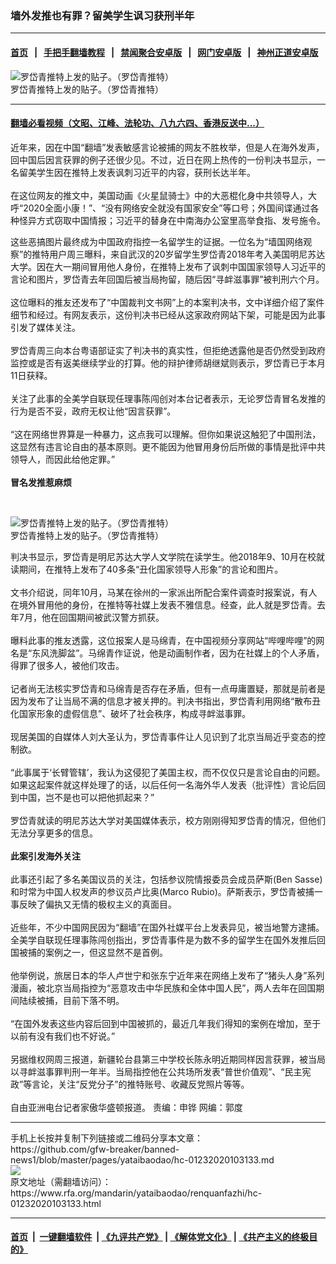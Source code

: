 ### 墙外发推也有罪？留美学生讽习获刑半年
------------------------

#### [首页](https://github.com/gfw-breaker/banned-news1/blob/master/README.md) &nbsp;&nbsp;|&nbsp;&nbsp; [手把手翻墙教程](https://github.com/gfw-breaker/guides/wiki) &nbsp;&nbsp;|&nbsp;&nbsp; [禁闻聚合安卓版](https://github.com/gfw-breaker/bn-android) &nbsp;&nbsp;|&nbsp;&nbsp; [网门安卓版](https://github.com/oGate2/oGate) &nbsp;&nbsp;|&nbsp;&nbsp; [神州正道安卓版](https://github.com/SzzdOgate/update) 



<div id="headerimg">
 <img alt="罗岱青推特上发的贴子。（罗岱青推特）" src="https://www.rfa.org/mandarin/yataibaodao/renquanfazhi/hc-01232020103133.html/china-pool2.jpg/image" title="罗岱青推特上发的贴子。（罗岱青推特）"/>
 <div id="headerimgcontents">
  <div id="headerimgcaption">
   <span>
    罗岱青推特上发的贴子。（罗岱青推特）
   </span>
   <!-- zoomattribute -->
  </div>
  <!-- headerimgcaption -->
 </div>
 <!-- headerimagecontents -->
</div>

<hr/>


#### [翻墙必看视频（文昭、江峰、法轮功、八九六四、香港反送中...）](http://167.172.214.107/home.html)

<div id="storytext">
 <div>
  <div class="slot_header">
  </div>
 </div>
 <p>
  近年来，因在中国“翻墙”发表敏感言论被捕的网友不胜枚举，但是人在海外发声，回中国后因言获罪的例子还很少见。不过，近日在网上热传的一份判决书显示，一名留美学生因在推特上发表讽刺习近平的内容，获刑长达半年。
  <br/>
  <br/>
  在这位网友的推文中，美国动画《火星鼠骑士》中的大恶棍化身中共领导人，大呼“2020全面小康！”、“没有网络安全就没有国家安全”等口号；外国间谍通过各种怪异方式窃取中国情报；习近平的替身在中南海办公室里高举食指、发号施令。
 </p>
 <p>
 </p>
 <p>
 </p>
 <p>
  这些恶搞图片最终成为中国政府指控一名留学生的证据。一位名为“墙国网络观察”的推特用户周三曝料，来自武汉的20岁留学生罗岱青2018年考入美国明尼苏达大学。因在大一期间冒用他人身份，在推特上发布了讽刺中国国家领导人习近平的言论和图片，罗岱青去年回国后被当局拘留，随后因“寻衅滋事罪”被判刑六个月。
  <br/>
  <br/>
  这位曝料的推友还发布了“中国裁判文书网”上的本案判决书，文中详细介绍了案件细节和经过。有网友表示，这份判决书已经从这家政府网站下架，可能是因为此事引发了媒体关注。
  <br/>
  <br/>
  罗岱青周三向本台粤语部证实了判决书的真实性，但拒绝透露他是否仍然受到政府监控或是否有返美继续学业的打算。他的辩护律师胡继斌则表示，罗岱青已于本月11日获释。
  <br/>
  <br/>
  关注了此事的全美学自联现任理事陈闯创对本台记者表示，无论罗岱青冒名发推的行为是否不妥，政府无权让他“因言获罪”。
  <br/>
  <br/>
  “这在网络世界算是一种暴力，这点我可以理解。但你如果说这触犯了中国刑法，这显然有违言论自由的基本原则。更不能因为他冒用身份后所做的事情是批评中共领导人，而因此给他定罪。”
  <br/>
  <br/>
  <b>
   冒名发推惹麻烦
  </b>
 </p>
 <p>
  <b>
  </b>
  <br/>
  <div class="image-inline captioned" style="width:622px;">
   <div style="width:622px;">
    <img alt="罗岱青推特上发的贴子。（罗岱青推特）" src="https://www.rfa.org/mandarin/yataibaodao/renquanfazhi/hc-01232020103133.html/image.jpg" title="罗岱青推特上发的贴子。（罗岱青推特）"/>
   </div>
   <div class="image-caption">
    <span style="width:622px;">
     罗岱青推特上发的贴子。（罗岱青推特）
    </span>
    <span class="copyright">
    </span>
   </div>
  </div>
 </p>
 <p>
  判决书显示，罗岱青是明尼苏达大学人文学院在读学生。他2018年9、10月在校就读期间，在推特上发布了40多条“丑化国家领导人形象”的言论和图片。
  <br/>
  <br/>
  文书介绍说，同年10月，马某在徐州的一家派出所配合案件调查时报案说，有人在境外冒用他的身份，在推特等社媒上发表不雅信息。经查，此人就是罗岱青。去年7月，他在回国期间被武汉警方抓获。
  <br/>
  <br/>
  曝料此事的推友透露，这位报案人是马绵青，在中国视频分享网站“哔哩哔哩”的网名是“东风洗脚盆”。马绵青作证说，他是动画制作者，因为在社媒上的个人矛盾，得罪了很多人，被他们攻击。
  <br/>
  <br/>
  记者尚无法核实罗岱青和马绵青是否存在矛盾，但有一点毋庸置疑，那就是前者是因为发布了让当局不满的信息才被关押的。判决书指出，罗岱青利用网络“散布丑化国家形象的虚假信息”、破坏了社会秩序，构成寻衅滋事罪。
  <br/>
  <br/>
  现居美国的自媒体人刘大圣认为，罗岱青事件让人见识到了北京当局近乎变态的控制欲。
  <br/>
  <br/>
  “此事属于‘长臂管辖’，我认为这侵犯了美国主权，而不仅仅只是言论自由的问题。如果这起案件就这样处理了的话，以后任何一名海外华人发表（批评性）言论后回到中国，岂不是也可以把他抓起来？”
  <br/>
  <br/>
  罗岱青就读的明尼苏达大学对美国媒体表示，校方刚刚得知罗岱青的情况，但他们无法分享更多的信息。
  <br/>
  <br/>
  <b>
   此案引发海外关注
  </b>
  <br/>
  <br/>
  此事还引起了多名美国议员的关注，包括参议院情报委员会成员萨斯(Ben Sasse)和时常为中国人权发声的参议员卢比奥(Marco Rubio)。萨斯表示，罗岱青被捕一事反映了偏执又无情的极权主义的真面目。
  <br/>
  <br/>
  近些年，不少中国网民因为“翻墙”在国外社媒平台上发表异见，被当地警方逮捕。全美学自联现任理事陈闯创指出，罗岱青事件是为数不多的留学生在国外发推后回国被捕的案例之一，但这显然不是首例。
  <br/>
  <br/>
  他举例说，旅居日本的华人卢世宁和张东宁近年来在网络上发布了“猪头人身”系列漫画，被北京当局指控为“恶意攻击中华民族和全体中国人民”，两人去年在回国期间陆续被捕，目前下落不明。
  <br/>
  <br/>
  “在国外发表这些内容后回到中国被抓的，最近几年我们得知的案例在增加，至于以前有没有我们也不好说。”
  <br/>
  <br/>
  另据维权网周三报道，新疆轮台县第三中学校长陈永明近期同样因言获罪，被当局以寻衅滋事罪判刑一年半。当局指控他在公共场所发表“普世价值观”、“民主宪政”等言论，关注“反党分子”的推特账号、收藏反党照片等等。
  <br/>
  <br/>
  自由亚洲电台记者家傲华盛顿报道。 责编：申铧 网编：郭度
 </p>
</div>

<hr/>
手机上长按并复制下列链接或二维码分享本文章：<br/>
https://github.com/gfw-breaker/banned-news1/blob/master/pages/yataibaodao/hc-01232020103133.md <br/>
<a href='https://github.com/gfw-breaker/banned-news1/blob/master/pages/yataibaodao/hc-01232020103133.md'><img src='https://github.com/gfw-breaker/banned-news1/blob/master/pages/yataibaodao/hc-01232020103133.md.png'/></a> <br/>
原文地址（需翻墙访问）：https://www.rfa.org/mandarin/yataibaodao/renquanfazhi/hc-01232020103133.html


------------------------
#### [首页](https://github.com/gfw-breaker/banned-news1/blob/master/README.md) &nbsp;|&nbsp; [一键翻墙软件](https://github.com/gfw-breaker/nogfw/blob/master/README.md) &nbsp;| [《九评共产党》](https://github.com/gfw-breaker/9ping.md/blob/master/README.md#九评之一评共产党是什么) | [《解体党文化》](https://github.com/gfw-breaker/jtdwh.md/blob/master/README.md) | [《共产主义的终极目的》](https://github.com/gfw-breaker/gczydzjmd.md/blob/master/README.md)


<img src='http://gfw-breaker.win/banned-news/pages/yataibaodao/hc-01232020103133.md' width='0px' height='0px'/>